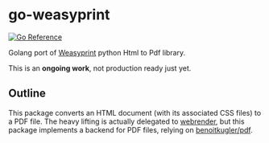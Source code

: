 # go-weasyprint

[![Go Reference](https://pkg.go.dev/badge/github.com/benoitkugler/go-weasyprint.svg)](https://pkg.go.dev/github.com/benoitkugler/go-weasyprint)

Golang port of [Weasyprint](https://github.com/Kozea/WeasyPrint) python Html to Pdf library.

This is an **ongoing work**, not production ready just yet.

## Outline

This package converts an HTML document (with its associated CSS files) to a PDF file.
The heavy lifting is actually delegated to [webrender](github.com/benoitkugler/webrender), but this package implements a backend for PDF files, relying on [benoitkugler/pdf](github.com/benoitkugler/pdf).
